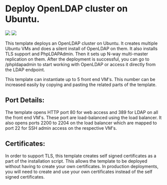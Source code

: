 # Deploy OpenLDAP cluster on Ubuntu.

<a href="https://portal.azure.com/#create/Microsoft.Template/uri/https%3A%2F%2Fraw.githubusercontent.com%2FAzure%2Fazure-quickstart-templates%2Fmaster%2Fopenldap-cluster-ubuntu%2Fazuredeploy.json" target="_blank"><img src="http://azuredeploy.net/deploybutton.png"/></a>
<a href="http://armviz.io/#/?load=https%3A%2F%2Fraw.githubusercontent.com%2FAzure%2Fazure-quickstart-templates%2Fmaster%2Fopenldap-cluster-ubuntu%2Fazuredeploy.json" target="_blank">
    <img src="http://armviz.io/visualizebutton.png"/>
</a>

This template deploys an OpenLDAP cluster on Ubuntu. It creates multiple Ubuntu VMs and does a silent install of OpenLDAP on them. It also installs TLS support and PhpLDAPAdmin. Then it sets up N-way multi-master replication on them. After the deployment is successful, you can go to /phpldapadmin to start working with OpenLDAP or access it directly from the LDAP endpoint.

This template can instantiate up to 5 front end VM's. This number can be increased easily by copying and pasting the related parts of the template. 

## Port Details:
The template opens HTTP port 80 for web access and 389 for LDAP on all the front end VM's. These port are load-balanced using the load balancer.
It also opens ports 2200 to 2204 on the load balancer which are mapped to port 22 for SSH admin access on the respective VM's.

## Certificates:
In order to support TLS, this template creates self signed certificates as a part of the installation script. This allows the template to be deployed without having to create your own certificates. In production deployments, you will need to create and use your own certificates instead of the self signed certificates.